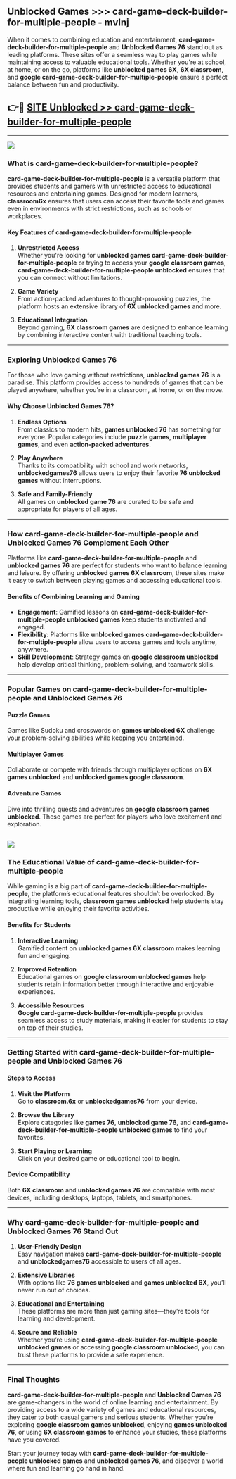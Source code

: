 ## Unblocked Games >>> card-game-deck-builder-for-multiple-people - mvlnj 

When it comes to combining education and entertainment, **card-game-deck-builder-for-multiple-people** and **Unblocked Games 76** stand out as leading platforms. These sites offer a seamless way to play games while maintaining access to valuable educational tools. Whether you're at school, at home, or on the go, platforms like **unblocked games 6X**, **6X classroom**, and **google card-game-deck-builder-for-multiple-people** ensure a perfect balance between fun and productivity.
## 👉🔴 [SITE Unblocked >> card-game-deck-builder-for-multiple-people](http://premium.freeplayer.one?title=card-game-deck-builder-for-multiple-people&ref=22JU)
---
<a href="http://premium.freeplayer.one?title=card-game-deck-builder-for-multiple-people&ref=22JU/"><img src="https://github.com/user-attachments/assets/438f12ca-57a4-47a3-8ead-c64da593a1e5"/></a>
### What is card-game-deck-builder-for-multiple-people?  

**card-game-deck-builder-for-multiple-people** is a versatile platform that provides students and gamers with unrestricted access to educational resources and entertaining games. Designed for modern learners, **classroom6x** ensures that users can access their favorite tools and games even in environments with strict restrictions, such as schools or workplaces.  

#### Key Features of card-game-deck-builder-for-multiple-people  

1. **Unrestricted Access**  
   Whether you're looking for **unblocked games card-game-deck-builder-for-multiple-people** or trying to access your **google classroom games**, **card-game-deck-builder-for-multiple-people unblocked** ensures that you can connect without limitations.  

2. **Game Variety**  
   From action-packed adventures to thought-provoking puzzles, the platform hosts an extensive library of **6X unblocked games** and more.  

3. **Educational Integration**  
   Beyond gaming, **6X classroom games** are designed to enhance learning by combining interactive content with traditional teaching tools.  



---

### Exploring Unblocked Games 76  

For those who love gaming without restrictions, **unblocked games 76** is a paradise. This platform provides access to hundreds of games that can be played anywhere, whether you're in a classroom, at home, or on the move.  

#### Why Choose Unblocked Games 76?  

1. **Endless Options**  
   From classics to modern hits, **games unblocked 76** has something for everyone. Popular categories include **puzzle games**, **multiplayer games**, and even **action-packed adventures**.  

2. **Play Anywhere**  
   Thanks to its compatibility with school and work networks, **unblockedgames76** allows users to enjoy their favorite **76 unblocked games** without interruptions.  

3. **Safe and Family-Friendly**  
   All games on **unblocked game 76** are curated to be safe and appropriate for players of all ages.  

---

### How card-game-deck-builder-for-multiple-people and Unblocked Games 76 Complement Each Other  

Platforms like **card-game-deck-builder-for-multiple-people** and **unblocked games 76** are perfect for students who want to balance learning and leisure. By offering **unblocked games 6X classroom**, these sites make it easy to switch between playing games and accessing educational tools.  

#### Benefits of Combining Learning and Gaming  

- **Engagement**: Gamified lessons on **card-game-deck-builder-for-multiple-people unblocked games** keep students motivated and engaged.  
- **Flexibility**: Platforms like **unblocked games card-game-deck-builder-for-multiple-people** allow users to access games and tools anytime, anywhere.  
- **Skill Development**: Strategy games on **google classroom unblocked** help develop critical thinking, problem-solving, and teamwork skills.  

---

### Popular Games on card-game-deck-builder-for-multiple-people and Unblocked Games 76  

#### Puzzle Games  

Games like Sudoku and crosswords on **games unblocked 6X** challenge your problem-solving abilities while keeping you entertained.  

#### Multiplayer Games  

Collaborate or compete with friends through multiplayer options on **6X games unblocked** and **unblocked games google classroom**.  

#### Adventure Games  

Dive into thrilling quests and adventures on **google classroom games unblocked**. These games are perfect for players who love excitement and exploration.  

<a href="http://download.freeplayer.one?title=card-game-deck-builder-for-multiple-people&ref=23D/"><img src="https://github.com/user-attachments/assets/fe0c3e91-c8e1-489c-acf0-e2f614c12fb8"/></a>
---

### The Educational Value of card-game-deck-builder-for-multiple-people  

While gaming is a big part of **card-game-deck-builder-for-multiple-people**, the platform’s educational features shouldn’t be overlooked. By integrating learning tools, **classroom games unblocked** help students stay productive while enjoying their favorite activities.  

#### Benefits for Students  

1. **Interactive Learning**  
   Gamified content on **unblocked games 6X classroom** makes learning fun and engaging.  

2. **Improved Retention**  
   Educational games on **google classroom unblocked games** help students retain information better through interactive and enjoyable experiences.  

3. **Accessible Resources**  
   **Google card-game-deck-builder-for-multiple-people** provides seamless access to study materials, making it easier for students to stay on top of their studies.  

---

### Getting Started with card-game-deck-builder-for-multiple-people and Unblocked Games 76  

#### Steps to Access  

1. **Visit the Platform**  
   Go to **classroom.6x** or **unblockedgames76** from your device.  

2. **Browse the Library**  
   Explore categories like **games 76**, **unblocked game 76**, and **card-game-deck-builder-for-multiple-people unblocked games** to find your favorites.  

3. **Start Playing or Learning**  
   Click on your desired game or educational tool to begin.  

#### Device Compatibility  

Both **6X classroom** and **unblocked games 76** are compatible with most devices, including desktops, laptops, tablets, and smartphones.  

---

### Why card-game-deck-builder-for-multiple-people and Unblocked Games 76 Stand Out  

1. **User-Friendly Design**  
   Easy navigation makes **card-game-deck-builder-for-multiple-people** and **unblockedgames76** accessible to users of all ages.  

2. **Extensive Libraries**  
   With options like **76 games unblocked** and **games unblocked 6X**, you’ll never run out of choices.  

3. **Educational and Entertaining**  
   These platforms are more than just gaming sites—they’re tools for learning and development.  

4. **Secure and Reliable**  
   Whether you’re using **card-game-deck-builder-for-multiple-people unblocked games** or accessing **google classroom unblocked**, you can trust these platforms to provide a safe experience.  

---

### Final Thoughts  

**card-game-deck-builder-for-multiple-people** and **Unblocked Games 76** are game-changers in the world of online learning and entertainment. By providing access to a wide variety of games and educational resources, they cater to both casual gamers and serious students. Whether you’re exploring **google classroom games unblocked**, enjoying **games unblocked 76**, or using **6X classroom games** to enhance your studies, these platforms have you covered.  

Start your journey today with **card-game-deck-builder-for-multiple-people unblocked games** and **unblocked games 76**, and discover a world where fun and learning go hand in hand.  